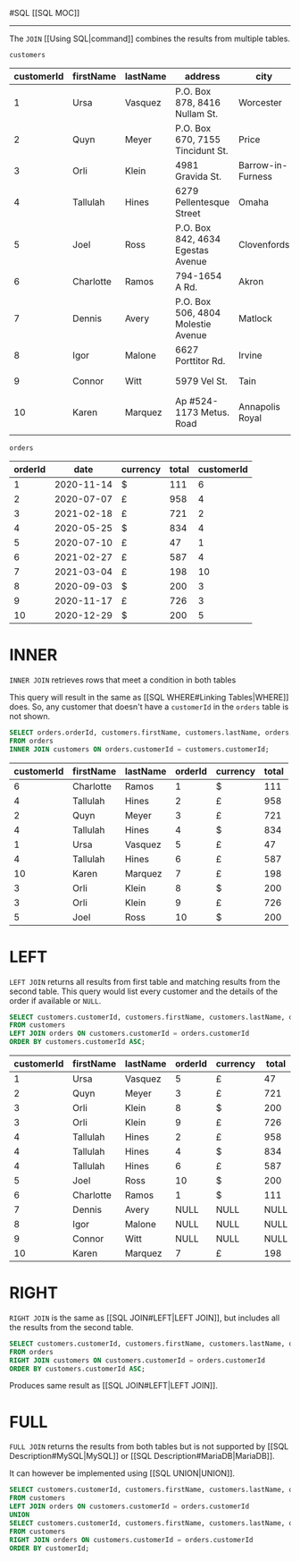#SQL 
[[SQL MOC]]
-- --

The `JOIN` [[Using SQL|command]] combines the results from multiple tables. 

`customers`

| customerId | firstName | lastName | address                            | city              | country        |
| ---------- | --------- | -------- | ---------------------------------- | ----------------- | -------------- |
| 1          | Ursa      | Vasquez  | P.O. Box 878, 8416 Nullam St.      | Worcester         | United States  |
| 2          | Quyn      | Meyer    | P.O. Box 670, 7155 Tincidunt St.   | Price             | Canada         |
| 3          | Orli      | Klein    | 4981 Gravida St.                   | Barrow-in-Furness | United Kingdom |
| 4          | Tallulah  | Hines    | 6279 Pellentesque Street           | Omaha             | United States  |
| 5          | Joel      | Ross     | P.O. Box 842, 4634 Egestas Avenue  | Clovenfords       | United Kingdom |
| 6          | Charlotte | Ramos    | 794-1654 A Rd.                     | Akron             | United States  |
| 7          | Dennis    | Avery    | P.O. Box 506, 4804 Molestie Avenue | Matlock           | United Kingdom |
| 8          | Igor      | Malone   | 6627 Porttitor Rd.                 | Irvine            | United Kingdom |
| 9          | Connor    | Witt     | 5979 Vel St.                       | Tain              | United Kingdom |
| 10         | Karen     | Marquez  | Ap #524-1173 Metus. Road           | Annapolis Royal   | Canada         |
|            |           |          |                                    |                   |                |

`orders`

|orderId|date|currency|total|customerId|
|---|---|---|---|---|
|1|2020-11-14|$|111|6|
|2|2020-07-07|£|958|4|
|3|2021-02-18|£|721|2|
|4|2020-05-25|$|834|4|
|5|2020-07-10|£|47|1|
|6|2021-02-27|£|587|4|
|7|2021-03-04|£|198|10|
|8|2020-09-03|$|200|3|
|9|2020-11-17|£|726|3|
|10|2020-12-29|$|200|5|

# INNER

`INNER JOIN` retrieves rows that meet a condition in both tables

This query will result in the same as [[SQL WHERE#Linking Tables|WHERE]] does. So, any customer that doesn't have a `customerId` in the `orders` table is not shown. 

```SQL
SELECT orders.orderId, customers.firstName, customers.lastName, orders.currency, orders.total
FROM orders
INNER JOIN customers ON orders.customerId = customers.customerId;
```

|customerId|firstName|lastName|orderId|currency|total|
|---|---|---|---|---|---|
|6|Charlotte|Ramos|1|$|111|
|4|Tallulah|Hines|2|£|958|
|2|Quyn|Meyer|3|£|721|
|4|Tallulah|Hines|4|$|834|
|1|Ursa|Vasquez|5|£|47|
|4|Tallulah|Hines|6|£|587|
|10|Karen|Marquez|7|£|198|
|3|Orli|Klein|8|$|200|
|3|Orli|Klein|9|£|726|
|5|Joel|Ross|10|$|200|

# LEFT

`LEFT JOIN` returns all results from first table and matching results from the second table. This query would list every customer and the details of the order if available or `NULL`. 

```SQL
SELECT customers.customerId, customers.firstName, customers.lastName, orders.orderId, orders.currency, orders.total
FROM customers
LEFT JOIN orders ON customers.customerId = orders.customerId
ORDER BY customers.customerId ASC;
```

|customerId|firstName|lastName|orderId|currency|total|
|---|---|---|---|---|---|
|1|Ursa|Vasquez|5|£|47|
|2|Quyn|Meyer|3|£|721|
|3|Orli|Klein|8|$|200|
|3|Orli|Klein|9|£|726|
|4|Tallulah|Hines|2|£|958|
|4|Tallulah|Hines|4|$|834|
|4|Tallulah|Hines|6|£|587|
|5|Joel|Ross|10|$|200|
|6|Charlotte|Ramos|1|$|111|
|7|Dennis|Avery|NULL|NULL|NULL|
|8|Igor|Malone|NULL|NULL|NULL|
|9|Connor|Witt|NULL|NULL|NULL|
|10|Karen|Marquez|7|£|198|
# RIGHT

`RIGHT JOIN` is the same as [[SQL JOIN#LEFT|LEFT JOIN]], but includes all the results from the second table.

```SQL
SELECT customers.customerId, customers.firstName, customers.lastName, orders.orderId, orders.currency, orders.total
FROM orders
RIGHT JOIN customers ON customers.customerId = orders.customerId
ORDER BY customers.customerId ASC;
```

Produces same result as [[SQL JOIN#LEFT|LEFT JOIN]].

# FULL

`FULL JOIN` returns the results from both tables but is not supported by [[SQL Description#MySQL|MySQL]] or [[SQL Description#MariaDB|MariaDB]].

It can however be implemented using [[SQL UNION|UNION]].

```SQL
SELECT customers.customerId, customers.firstName, customers.lastName, orders.orderId, orders.currency, orders.total
FROM customers
LEFT JOIN orders ON customers.customerId = orders.customerId
UNION
SELECT customers.customerId, customers.firstName, customers.lastName, orders.orderId, orders.currency, orders.total
FROM customers
RIGHT JOIN orders ON customers.customerId = orders.customerId
ORDER BY customerId;
```
